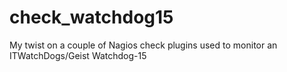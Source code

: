 # check_watchdog15
My twist on a couple of Nagios check plugins used to monitor an ITWatchDogs/Geist Watchdog-15
